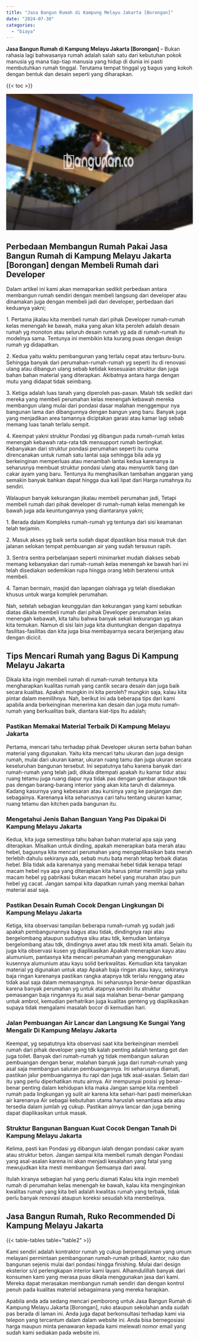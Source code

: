 ```yaml
---
title: "Jasa Bangun Rumah di Kampung Melayu Jakarta [Borongan]"
date: "2024-07-30"
categories: 
  - "biaya"
---
```


**Jasa Bangun Rumah di Kampung Melayu Jakarta \[Borongan\]** – Bukan rahasia lagi bahwasanya rumah adalah salah satu dari kebutuhan pokok manusia yg mana tiap-tiap manusia yang hidup di dunia ini pasti membutuhkan rumah tinggal. Terutama tempat tinggal yg bagus yang kokoh dengan bentuk dan desain seperti yang diharapkan.

{{< toc >}}

![Jasa Bangun Rumah di Kampung Melayu Jakarta [Borongan]](/images/borong-bangunan-11.png)

## Perbedaan Membangun Rumah Pakai Jasa Bangun Rumah di Kampung Melayu Jakarta \[Borongan\] dengan Membeli Rumah dari Developer

Dalam artikel ini kami akan memaparkan sedikit perbedaan antara membangun rumah sendiri dengan membeli langsung dari developer atau dinamakan juga dengan membeli jadi dari developer, perbedaan dari keduanya yakni;

1\. Pertama jikalau kita membeli rumah dari pihak Developer rumah-rumah kelas menengah ke bawah, maka yang akan kita peroleh adalah desain rumah yg monoton atau seluruh desain rumah yg ada di rumah-rumah itu modelnya sama. Tentunya ini membikin kita kurang puas dengan design rumah yg didapatkan.

2\. Kedua yaitu waktu pembangunan yang terlalu cepat atau terburu-buru. Sehingga banyak dari perumahan-rumah-rumah yg seperti itu di renovasi ulang atau dibangun ulang sebab ketidak kesesuaian struktur dan juga bahan bahan material yang diterapkan. Akibatnya antara harga dengan mutu yang didapat tidak seimbang.

3\. Ketiga adalah luas tanah yang diperoleh pas-pasan. Malah tdk sedikit dari mereka yang membeli perumahan kelas menengah kebawah mereka membangun ulang mulai dari pondasi dasar malahan menggempur nya bangunan lama dan dibangunnya dengan bangun yang baru. Banyak juga yang menjadikan area tamannya diciptakan garasi atau kamar lagi sebab memang luas tanah terlalu sempit.

4\. Keempat yakni struktur Pondasi yg dibangun pada rumah-rumah kelas menengah kebawah rata-rata tdk mensupport rumah bertingkat. Kebanyakan dari struktur pondasi perumahan seperti itu cuma direncanakan untuk rumah satu lantai saja sehingga bila ada yg berkeinginan memperluas atau menambah lantai kedua karenanya ia seharusnya membuat struktur pondasi ulang atau menyuntik tiang dan cakar ayam yang baru. Tentunya itu menghasilkan tambahan anggaran yang semakin banyak bahkan dapat hingga dua kali lipat dari Harga rumahnya itu sendiri.

Walaupun banyak kekurangan jikalau membeli perumahan jadi, Tetapi membeli rumah dari pihak developer di rumah-rumah kelas menengah ke bawah juga ada keuntungannya yang diantaranya yakni;

1\. Berada dalam Kompleks rumah-rumah yg tentunya dari sisi keamanan telah terjamin.

2\. Masuk akses yg baik serta sudah dapat dipastikan bisa masuk truk dan jalanan selokan tempat pembuangan air yang sudah tersusun rapih.

3\. Sentra sentra perbelanjaan seperti minimarket mudah diakses sebab memang kebanyakan dari rumah-rumah kelas menengah ke bawah hari ini telah disediakan sedemikian rupa hingga orang lebih beratensi untuk membeli.

4\. Taman bermain, masjid dan lapangan olahraga yg telah disediakan khusus untuk warga komplek perumahan.

Nah, setelah sebagian keunggulan dan kekurangan yang kami sebutkan diatas dikala membeli rumah dari pihak Developer perumahan kelas menengah kebawah, kita tahu bahwa banyak sekali kekurangan yg akan kita temukan. Namun di sisi lain juga kita diuntungkan dengan dapatnya fasilitas-fasilitas dan kita juga bisa membayarnya secara berjenjang atau dengan dicicil.

## Tips Mencari Rumah yang Bagus Di Kampung Melayu Jakarta

Dikala kita ingin membeli rumah di rumah-rumah tentunya kita mengharapkan kualitas rumah yang cantik secara desain dan juga baik secara kualitas. Apakah mungkin ini kita peroleh? mungkin saja, kalau kita pintar dalam memilihnya. Nah, berikut ini ada beberapa tips dari kami apabila anda berkeinginan menerima kan desain dan juga mutu rumah-rumah yang berkualitas baik, diantara kiat-tips Itu adalah;

### Pastikan Memakai Material Terbaik Di Kampung Melayu Jakarta

Pertama, mencari tahu terhadap pihak Developer ukuran serta bahan bahan material yang digunakan. Yaitu kita mencari tahu ukuran dan juga design rumah, mulai dari ukuran kamar, ukuran ruang tamu dan juga ukuran secara keseluruhan bangunan tersebut. Ini sepatutnya tahu karena banyak dari rumah-rumah yang telah jadi, dikala ditempati apakah itu kamar tidur atau ruang tetamu juga ruang dapur nya tidak pas dengan gambar ataupun tdk pas dengan barang-barang interior yang akan kita taruh di dalamnya. Kadang kasurnya yang kebesaran atau kursinya yang ke panjangan dan sebagainya. Karenanya kita seharusnya cari tahu tentang ukuran kamar, ruang tetamu dan kitchen pada bangunan itu.

### Mengetahui Jenis Bahan Banguan Yang Pas Dipakai Di Kampung Melayu Jakarta

Kedua, kita juga semestinya tahu bahan bahan material apa saja yang diterapkan. Misalkan untuk dinding, apakah menerapkan bata merah atau hebel, bagusnya kita mencari perumahan yang mengaplikasikan bata merah terlebih dahulu sekiranya ada, sebab mutu bata merah tetap terbaik diatas hebel. Bila tidak ada karenanya yang memakai hebel tidak kenapa tetapi macam hebel nya apa yang diterapkan kita harus pintar memilih juga yaitu macam hebel yg pabrikasi bukan macam hebel yang murahan atau pun hebel yg cacat. Jangan sampai kita dapatkan rumah yang memkai bahan material asal saja.

### Pastikan Desain Rumah Cocok Dengan Lingkungan Di Kampung Melayu Jakarta

Ketiga, kita observasi tampilan beberapa rumah-rumah yg sudah jadi apakah pembangunannya bagus atau tidak, dindingnya rapi atau bergelombang ataupun sudutnya siku atau tdk, kemudian lantainya bergelombang atau tdk, dindingnya awet atau tdk mesti kita amati. Selain itu juga kita observasi kusen yg diaplikasikan Apakah menerapkan kayu atau alumunium, pantasnya kita mencari perumahan yang menggunakan kusennya alumunium atau kayu solid berkwalitas. Kemudian kita tanyakan material yg digunakan untuk atap Apakah baja ringan atau kayu, sekiranya baja ringan karenanya pastikan rangka atapnya tdk terlalu renggang atau tidak asal saja dalam memasangnya. Ini seharusnya benar-benar dipastikan karena banyak perumahan yg untuk atapnya sendiri itu struktur pemasangan baja ringannya itu asal saja malahan benar-benar gampang untuk ambrol, kemudian perhatrikan juga kualitas genteng yg diaplikasikan supaya tidak mengalami masalah bocor di kemudian hari.

### Jalan Pembuangan Air Lancar dan Langsung Ke Sungai Yang Mengalir Di Kampung Melayu Jakarta

Keempat, yg sepatutnya kita observasi saat kita berkeinginan membeli rumah dari pihak developer yang tdk kalah penting adalah tentang got dan juga toilet. Banyak dari rumah-rumah yg tidak membangun saluran pembuangan dengan benar, malahan banyak juga dari rumah-rumah yang asal saja membangun saluran pembuangannya. Ini seharusnya diamati, pastikan jalur pembuangannya itu rapi dan juga tdk asal-asalan. Selain dari itu yang perlu diperhatikan mutu airnya. Air mempunyai posisi yg benar-benar penting dalam kehidupan kita maka Jangan sampe kita membeli rumah pada lingkungan yg sulit air karena kita sehari-hari pasti memerlukan air karenanya Air sebagai kebutuhan utama haruslah senantiasa ada atau tersedia dalam jumlah yg cukup. Pastikan airnya lancar dan juga bening dapat diaplikasikan untuk masak.

### Struktur Bangunan Banguan Kuat Cocok Dengan Tanah Di Kampung Melayu Jakarta

Kelima, pasti kan Pondasi yg dibangun ialah dengan pondasi cakar ayam atau struktur beton. Jangan sampai kita membeli rumah dengan Pondasi yang asal-asalan karena ini akan menjadi kesalahan yang fatal yang mewujudkan kita mesti membangun Semuanya dari awal.

Itulah kiranya sebagian hal yang perlu diamati Kalau kita ingin membeli rumah di perumahan kelas menengah ke bawah, kalau kita menginginkan kwalitas rumah yang kita beli adalah kwalitas rumah yang terbaik, tidak perlu banyak renovasi ataupun koreksi sesudah kita membelinya.

## Jasa Bangun Rumah, Ruko Recommended Di Kampung Melayu Jakarta

{{< table-tables table="table2" >}}

Kami sendiri adalah kontraktor rumah yg cukup berpengalaman yang umum melayani permintaan pembangunan rumah-rumah pribadi, kantor, ruko dan bangunan sejenis mulai dari pondasi hingga finishing. Mulai dari design eksterior s/d perlengkapan interior kami layani. Alhamdulillah banyak dari konsumen kami yang merasa puas dikala menggunakan jasa dari kami. Mereka dapat merasakan membangun rumah sendiri dan dengan kontrol penuh pada kualitas material sebagaimana yang mereka harapkan.

Apabila anda ada sedang mencari pemborong untuk Jasa Bangun Rumah di Kampung Melayu Jakarta \[Borongan\], ruko ataupun sekolahan anda sudah pas berada di laman ini. Anda juga dapat berkonsultasi terhadap kami via telepon yang tercantum dalam dalam website ini. Anda bisa bernegosiasi harga maupun minta penawaran kepada kami melewati nomor email yang sudah kami sediakan pada website ini.
